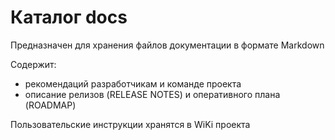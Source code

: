 # Каталог docs 
 
Предназначен для хранения файлов документации в формате Markdown  
 
Содержит: 
 
* рекомендаций разработчикам и команде проекта 
* описание релизов (RELEASE NOTES) и оперативного плана (ROADMAP) 
 
Пользовательские инструкции хранятся в WiKi проекта 
